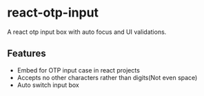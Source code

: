 # react-otp-input
A react otp input box with auto focus and UI validations.

## Features
- Embed for OTP input case in react projects
- Accepts no other characters rather than digits(Not even space)
- Auto switch input box


